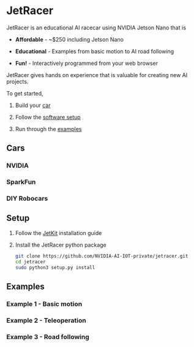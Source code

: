 # JetRacer

JetRacer is an educational AI racecar using NVIDIA Jetson Nano that is

* **Affordable** - ~$250 including Jetson Nano

* **Educational** - Examples from basic motion to AI road following
* **Fun!** - Interactively programmed from your web browser

JetRacer gives hands on experience that is valuable for creating new AI projects.

To get started,

1. Build your [car](#cars)

2. Follow the [software setup](#setup)
3. Run through the [examples](#examples)

## Cars

### NVIDIA
### SparkFun
### DIY Robocars

## Setup

1. Follow the [JetKit](#) installation guide

2. Install the JetRacer python package

    ```bash
    git clone https://github.com/NVIDIA-AI-IOT-private/jetracer.git
    cd jetracer
    sudo python3 setup.py install
    ```

## Examples

### Example 1 - Basic motion

### Example 2 - Teleoperation

### Example 3 - Road following
